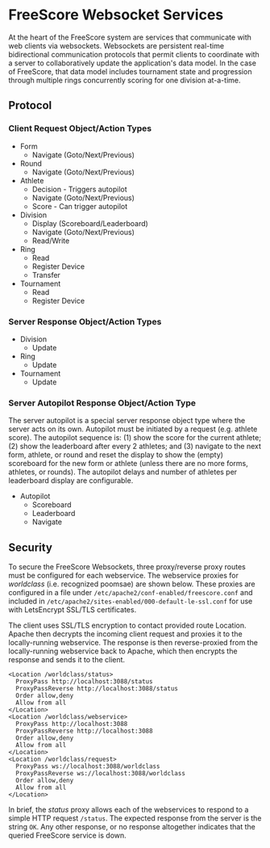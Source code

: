 # FreeScore Websocket Services

At the heart of the FreeScore system are services that communicate with web
clients via websockets. Websockets are persistent real-time bidirectional
communication protocols that permit clients to coordinate with a server to
collaboratively update the application's data model. In the case of FreeScore,
that data model includes tournament state and progression through multiple
rings concurrently scoring for one division at-a-time.

## Protocol

### Client Request Object/Action Types

* Form
  * Navigate (Goto/Next/Previous)
* Round
  * Navigate (Goto/Next/Previous)
* Athlete
  * Decision - Triggers autopilot
  * Navigate (Goto/Next/Previous)
  * Score - Can trigger autopilot
* Division
  * Display (Scoreboard/Leaderboard)
  * Navigate (Goto/Next/Previous)
  * Read/Write
* Ring
  * Read
  * Register Device
  * Transfer
* Tournament
  * Read
  * Register Device

### Server Response Object/Action Types

* Division
  * Update
* Ring
  * Update
* Tournament
  * Update

### Server Autopilot Response Object/Action Type

The server autopilot is a special server response object type where the server
acts on its own. Autopilot must be initiated by a request (e.g. athlete score).
The autopilot sequence is: (1) show the score for the current athlete; (2) show
the leaderboard after every 2 athletes; and (3) navigate to the next form,
athlete, or round and reset the display to show the (empty) scoreboard for the
new form or athlete (unless there are no more forms, athletes, or rounds). The
autopilot delays and number of athletes per leaderboard display are
configurable.

* Autopilot
  * Scoreboard
  * Leaderboard
  * Navigate

## Security

To secure the FreeScore Websockets, three proxy/reverse proxy routes must be
configured for each webservice. The webservice proxies for *worldclass* (i.e.
recognized poomsae) are shown below. These proxies are configured in a file
under `/etc/apache2/conf-enabled/freescore.conf` and included in 
`/etc/apache2/sites-enabled/000-default-le-ssl.conf` for use with LetsEncrypt
SSL/TLS certificates. 

The client uses SSL/TLS encryption to contact provided route Location. Apache
then decrypts the incoming client request and proxies it to the locally-running
webservice. The response is then reverse-proxied from the locally-running
webservice back to Apache, which then encrypts the response and sends it to the
client.

	<Location /worldclass/status>
	  ProxyPass http://localhost:3088/status
	  ProxyPassReverse http://localhost:3088/status
	  Order allow,deny
	  Allow from all
	</Location>
	<Location /worldclass/webservice>
	  ProxyPass http://localhost:3088
	  ProxyPassReverse http://localhost:3088
	  Order allow,deny
	  Allow from all
	</Location>
	<Location /worldclass/request>
	  ProxyPass ws://localhost:3088/worldclass
	  ProxyPassReverse ws://localhost:3088/worldclass
	  Order allow,deny
	  Allow from all
	</Location>

In brief, the *status* proxy allows each of the webservices to respond to a
simple HTTP request `/status`. The expected response from the server is the
string `OK`. Any other response, or no response altogether indicates that
the queried FreeScore service is down.


